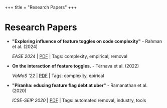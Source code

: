 +++
title = "Research Papers"
+++

# Research Papers <!-- on Feature Toggle Removal -->

<!--## Toggle Removal & Technical Debt -->
- **"Exploring influence of feature toggles on code complexity"** - Rahman et al. (2024)

  *EASE 2024* | [PDF](https://dl.acm.org/doi/abs/10.1145/3661167.3661190) | Tags: complexity, empirical, removal

- **On the interaction of feature toggles.** - Tërnava et al. (2022)

  *VaMoS '22* | [PDF](https://doi.org/10.1145/3510466.3510485) | Tags: complexity, epirical

- **"Piranha: educing feature flag debt at uber"** - Ramanathan et al. (2020)
  
  *ICSE-SEIP 2020* | [PDF](https://doi.org/10.1145/3377813.3381350) | Tags: automated removal, industry, tools

<!--## Static Analysis & Detection

## Safe Removal Strategies

## Industry Experience 
-->

